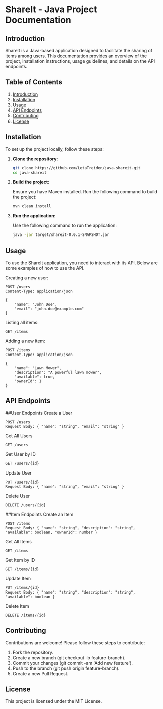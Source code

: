 # ShareIt - Java Project Documentation

## Introduction

ShareIt is a Java-based application designed to facilitate the sharing of items among users. This documentation provides an overview of the project, installation instructions, usage guidelines, and details on the API endpoints.

## Table of Contents

1. [Introduction](#introduction)
2. [Installation](#installation)
3. [Usage](#usage)
4. [API Endpoints](#api-endpoints)
5. [Contributing](#contributing)
6. [License](#license)

## Installation

To set up the project locally, follow these steps:

1. **Clone the repository:**

   ```sh
   git clone https://github.com/LetaTreiden/java-shareit.git
   cd java-shareit
   
2. **Build the project:**

   Ensure you have Maven installed. Run the following command to build the project:
   ```sh
   mvn clean install

3. **Run the application:**

   Use the following command to run the application:
   ```sh
   java -jar target/shareit-0.0.1-SNAPSHOT.jar

## Usage

   To use the ShareIt application, you need to interact with its API. Below are some examples of how to use the API.
   
   Creating a new user:

```http
POST /users
Content-Type: application/json

{
    "name": "John Doe",
    "email": "john.doe@example.com"
}
```

   Listing all items:

```http
GET /items
```

   Adding a new item:

```http
POST /items
Content-Type: application/json

{
    "name": "Lawn Mower",
    "description": "A powerful lawn mower",
    "available": true,
    "ownerId": 1
}
```

## API Endpoints
##User Endpoints
   Create a User
```
POST /users
Request Body: { "name": "string", "email": "string" }
```

   Get All Users
```
GET /users
```

   Get User by ID
```
GET /users/{id}
```

   Update User
```
PUT /users/{id}
Request Body: { "name": "string", "email": "string" }
```

   Delete User
```
DELETE /users/{id}
```

##Item Endpoints
   Create an Item
```
POST /items
Request Body: { "name": "string", "description": "string", "available": boolean, "ownerId": number }
```

   Get All Items
```
GET /items
```

   Get Item by ID
```
GET /items/{id}
```

   Update Item
```
PUT /items/{id}
Request Body: { "name": "string", "description": "string", "available": boolean }
```

   Delete Item
```
DELETE /items/{id}
```

## Contributing
   Contributions are welcome! Please follow these steps to contribute:

   1. Fork the repository.
   2. Create a new branch (git checkout -b feature-branch).
   3. Commit your changes (git commit -am 'Add new feature').
   4. Push to the branch (git push origin feature-branch).
   5. Create a new Pull Request.

## License
   This project is licensed under the MIT License.
